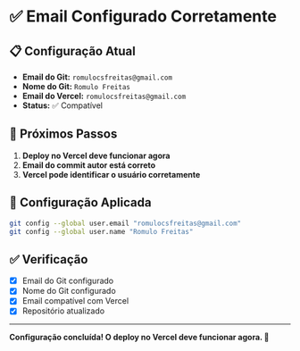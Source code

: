 # ✅ Email Configurado Corretamente

## 📋 Configuração Atual

- **Email do Git:** `romulocsfreitas@gmail.com`
- **Nome do Git:** `Romulo Freitas`
- **Email do Vercel:** `romulocsfreitas@gmail.com`
- **Status:** ✅ Compatível

## 🚀 Próximos Passos

1. **Deploy no Vercel deve funcionar agora**
2. **Email do commit autor está correto**
3. **Vercel pode identificar o usuário corretamente**

## 🔧 Configuração Aplicada

```bash
git config --global user.email "romulocsfreitas@gmail.com"
git config --global user.name "Romulo Freitas"
```

## ✅ Verificação

- [x] Email do Git configurado
- [x] Nome do Git configurado
- [x] Email compatível com Vercel
- [x] Repositório atualizado

---

**Configuração concluída! O deploy no Vercel deve funcionar agora. 🚀**
